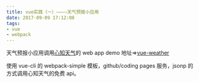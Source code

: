 ```yaml
---
title: vue实践（一）————天气预报小应用
date: 2017-09-09 17:12:08
tags:
- vue
- webpack
---
```


天气预报小应用调用[心知天气](https://www.seniverse.com)的 web app
demo 地址=>[vue-weather](http://mccarthey.coding.me/weather)

使用 vue-cli 的 webpack-simple 模板，github/coding pages 服务，jsonp 的方式调用心知天气的免费 api。
